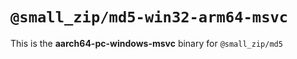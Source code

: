 # `@small_zip/md5-win32-arm64-msvc`

This is the **aarch64-pc-windows-msvc** binary for `@small_zip/md5`
